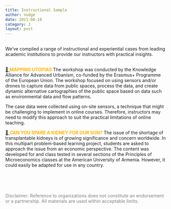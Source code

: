 ```yaml
---
title: Instructional Sample
author: nudge
date: 2021-08-10
category: J
layout: post
---
```

<br>
We’ve compiled a range of instructional and experiential cases from leading academic institutions to provide our instructors with practical insights.
<br>
<br>

 [ 🔗 ](http://ka-au.net/wp-content/uploads/2017/12/KAAU_LessonPlan_mappingutopias.pdf) <span style="color:#ffb300; font-weight:bold;">MAPPING UTOPIAS</span> The workshop was conducted by the Knowledge Alliance for Advanced Urbanism, co-funded by the Erasmus+ Programme of the European Union. 
The workshop focused on using sensors and/or drones to capture data from public spaces, process the data, and create dynamic alternative cartographies of the public space based on data such as environmental data and flow patterns.

The case data were collected using on-site sensors, a technique that might be challenging to implement in online courses. Therefore, instructors may need to modify this approach to suit the practical limitations of online teaching.


[ 🔗 ](https://itue.udel.edu/pbl/problems/entry/43/)<span style="color:#ffb300; font-weight:bold;">CAN YOU SPARE A KIDNEY FOR OUR SON?</span>  The issue of the shortage of transplantable kidneys is of growing significance and concern worldwide. In this multipart problem-based learning project, students are asked to approach the issue from an economic perspective. The content was developed for and class tested in several sections of the Principles of Microeconomics classes at the American University of Armenia. However, it could easily be adapted for use in any country.

<br>
<br>
<br>


<span style="color: gray">Disclaimer: Reference to organizations does not constitute an endorsement or a partnership. All materials are used within acceptable limits.</span>


